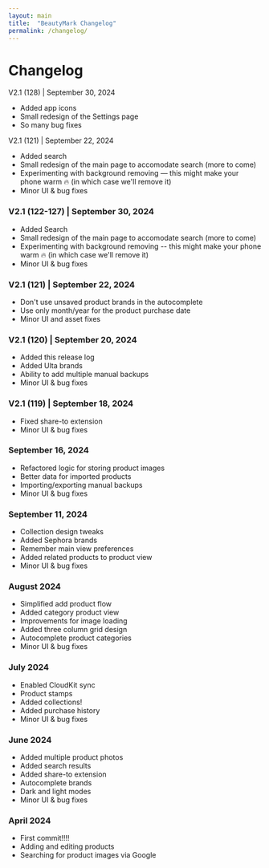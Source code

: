 ```yaml
---
layout: main
title:  "BeautyMark Changelog"
permalink: /changelog/
---
```


<h1 class="pb-6 text-2xl font-bold">Changelog</h1>

<div class="pb-8">
  <div class="text-xl font-bold pb-4">V2.1 (128) | September 30, 2024</div>
  <ul class="list-disc list-inside">
    <li>Added app icons</li>
    <li>Small redesign of the Settings page</li>
    <li>So many bug fixes</li>
  </ul>
</div>

<div class="pb-8">
  <div class="text-xl font-bold pb-4">V2.1 (121) | September 22, 2024</div>
  <ul class="list-disc list-inside">
    <li>Added search</li>
    <li>Small redesign of the main page to accomodate search (more to come)</li>
    <li>Experimenting with background removing — this might make your phone warm 🔥 (in which case we'll remove it)</li>
    <li>Minor UI & bug fixes</li>
  </ul>
</div>

### V2.1 (122-127) | September 30, 2024

- Added Search
- Small redesign of the main page to accomodate search (more to come)
- Experimenting with background removing -- this might make your phone warm 🔥 (in which case we'll remove it)
- Minor UI & bug fixes

### V2.1 (121) | September 22, 2024

- Don't use unsaved product brands in the autocomplete
- Use only month/year for the product purchase date
- Minor UI and asset fixes

### V2.1 (120) | September 20, 2024

- Added this release log
- Added Ulta brands
- Ability to add multiple manual backups
- Minor UI & bug fixes

### V2.1 (119) | September 18, 2024

- Fixed share-to extension
- Minor UI & bug fixes

### September 16, 2024

- Refactored logic for storing product images
- Better data for imported products
- Importing/exporting manual backups
- Minor UI & bug fixes

### September 11, 2024

- Collection design tweaks
- Added Sephora brands
- Remember main view preferences
- Added related products to product view
- Minor UI & bug fixes

### August 2024

- Simplified add product flow
- Added category product view
- Improvements for image loading
- Added three column grid design
- Autocomplete product categories
- Minor UI & bug fixes

### July 2024

- Enabled CloudKit sync
- Product stamps
- Added collections!
- Added purchase history
- Minor UI & bug fixes

### June 2024

- Added multiple product photos
- Added search results
- Added share-to extension
- Autocomplete brands
- Dark and light modes
- Minor UI & bug fixes

### April 2024

- First commit!!!!
- Adding and editing products
- Searching for product images via Google
